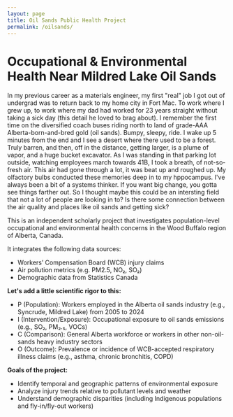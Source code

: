 ```yaml
---
layout: page
title: Oil Sands Public Health Project
permalink: /oilsands/
---
```


# Occupational & Environmental Health Near Mildred Lake Oil Sands

In my previous career as a materials engineer, my first "real" job I got out of undergrad was to return back to my home city in Fort Mac. To work where I grew up, to work where my dad had worked for 23 years straight without taking a sick day (this detail he loved to brag about). I remember the first time on the diversified coach buses riding north to land of grade-AAA Alberta-born-and-bred gold (oil sands). Bumpy, sleepy, ride. I wake up 5 minutes from the end and I see a desert where there used to be a forest. Truly barren, and then, off in the distance, getting larger, is a plume of vapor, and a huge bucket excavator.
As I was standing in that parking lot outside, watching employees march towards 41B, I took a breath, of not-so-fresh air. This air had gone through a lot, it was beat up and roughed up. My olfactory bulbs conducted these memories deep in to my hppocampus. I've always been a bit of a systems thinker. If you want big change, you gotta see things farther out. So I thought maybe this could be an intersting field that not a lot of people are looking in to? Is there some connection between the air quality and places like oil sands and getting sick?

This is an independent scholarly project that investigates population-level occupational and environmental health concerns in the Wood Buffalo region of Alberta, Canada.

It integrates the following data sources:
- Workers’ Compensation Board (WCB) injury claims
- Air pollution metrics (e.g. PM2.5, NO₂, SO₂)
- Demographic data from Statistics Canada

**Let's add a little scientific rigor to this:**
- P (Population): Workers employed in the Alberta oil sands industry (e.g., Syncrude, Mildred Lake) from 2005 to 2024
- I (Intervention/Exposure): Occupational exposure to oil sands emissions (e.g., SO₂, PM₂.₅, VOCs)
- C (Comparison): General Alberta workforce or workers in other non-oil-sands heavy industry sectors
- O (Outcome): Prevalence or incidence of WCB-accepted respiratory illness claims (e.g., asthma, chronic bronchitis, COPD)


**Goals of the project:**
- Identify temporal and geographic patterns of environmental exposure
- Analyze injury trends relative to pollutant levels and weather
- Understand demographic disparities (including Indigenous populations and fly-in/fly-out workers)

